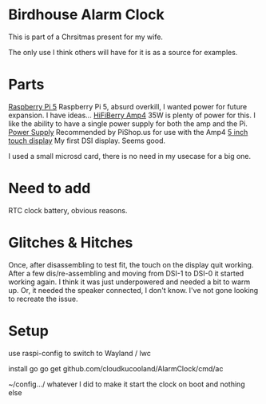 # Birdhouse Alarm Clock

This is part of a Chrsitmas present for my wife.

The only use I think others will have for it is as a source for examples.

# Parts

[Raspberry Pi 5](https://www.raspberrypi.com/products/raspberry-pi-5/) Raspberry Pi 5, absurd overkill, I wanted power for future expansion. I have ideas...
[HiFiBerry Amp4](https://www.hifiberry.com/shop/boards/hifiberry-amp4/) 35W is plenty of power for this. I like the ability to have a single power supply for both the amp and the Pi.
[Power Supply](https://www.pishop.us/product/18v-power-supply-with-power-cable/) Recommended by PiShop.us for use with the Amp4
[5 inch touch display](https://www.waveshare.com/5inch-dsi-lcd.htm) My first DSI display. Seems good.

I used a small microsd card, there is no need in my usecase for a big one.

# Need to add

RTC clock battery, obvious reasons.

# Glitches & Hitches

Once, after disassembling to test fit, the touch on the display quit working. After a few dis/re-assembling and moving from DSI-1 to DSI-0 it started working again. I think it was just underpowered and needed a bit to warm up. Or, it needed the speaker connected, I don't know. I've not gone looking to recreate the issue.

# Setup

use raspi-config to switch to Wayland / lwc

install go
go get github.com/cloudkucooland/AlarmClock/cmd/ac

~/config.../ whatever I did to make it start the clock on boot and nothing else


